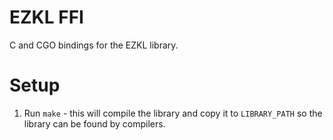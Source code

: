 # EZKL FFI
C and CGO bindings for the EZKL library.

# Setup

1. Run `make` - this will compile the library and copy it to `LIBRARY_PATH` so the library can be found by compilers.
